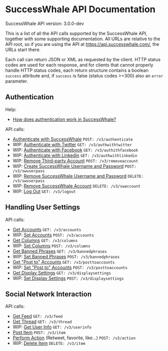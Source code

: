 SuccessWhale API Documentation
==============================

SuccessWhale API version: 3.0.0-dev

This is a list of all the API calls supported by the SuccessWhale API, together with some supporting documentation. All URLs are relative to the API root, so if you are using the API at https://api.successwhale.com/, the URLs start there.

Each call can return JSON or XML as requested by the client. HTTP status codes are used for each response, and for clients that cannot properly handle HTTP status codes, each return structure contains a boolean `success` attribute and, if `success` is false (status codes >=300) also an `error` parameter.

Authentication
--------------

Help:
* [How does authentication work in SuccessWhale?](howto-auth.md)

API calls:
* [Authenticate with SuccessWhale](authenticate-post.md) `POST: /v3/authenticate`
* WIP: [Authenticate with Twitter](authwithtwitter.md) `GET: /v3/authwithtwitter`
* WIP: [Authenticate with Facebook](authwithfacebook.md) `GET: /v3/authithfacebook`
* WIP: [Authenticate with Linkedin](authwithlinkedin.md) `GET: /v3/authwithlinkedin`
* WIP: [Remove Third-party Account](removeaccount-post.md) `POST: /v3/removeaccount`
* WIP: [Create SuccessWhale Username and Password](swuserpass-post.md) `POST: /v3/swuserpass`
* WIP: [Remove SuccessWhale Username and Password](swuserpass-delete.md) `DELETE: /v3/swuserpass`
* WIP: [Remove SuccessWhale Account](swaccount-delete.md) `DELETE: /v3/swaccount`
* WIP: [Log Out](logout-get.md) `GET: /v3/logout`


Handling User Settings
----------------------

API calls:
* [Get Accounts](accounts-get.md) `GET: /v3/accounts`
* WIP: [Set Accounts](accounts-post.md) `POST: /v3/accounts`
* [Get Columns](columns-get.md) `GET: /v3/columns`
* WIP: [Set Columns](columns-post.md) `POST: /v3/columns`
* [Get Banned Phrases](bannedphrases-get.md) `GET: /v3/bannedphrases`
* WIP: [Set Banned Phrases](bannedphrases-post.md) `POST: /v3/bannedphrases`
* [Get "Post to" Accounts](posttoaccounts-get.md) `GET: /v3/posttoaccounts`
* WIP: [Set "Post to" Accounts](posttoaccounts-post.md) `POST: /v3/posttoaccounts`
* [Get Display Settings](displaysettings-get.md) `GET: /v3/displaysettings`
* WIP: [Set Display Settings](displaysettings-post.md) `POST: /v3/displaysettings`


Social Network Interaction
--------------------------

API calls:
* [Get Feed](feed-get.md) `GET: /v3/feed`
* [Get Thread](thread-get.md) `GET: /v3/thread`
* WIP: [Get User Info](userinfo-get.md) `GET: /v3/userinfo`
* [Post Item](item-post.md) `POST: /v3/item`
* [Perform Action](action.md) (Retweet, favorite, like...) `POST: /v3/action`
* WIP: [Delete Item](item-delete.md) `DELETE: /v3/item`
